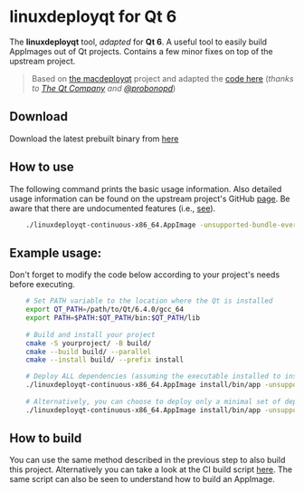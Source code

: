 # linuxdeployqt for Qt 6

The **linuxdeployqt** tool, _adapted_ for **Qt 6**. A useful tool to easily build AppImages out of Qt projects. Contains a few minor fixes on top of the upstream project.

> Based on [the macdeployqt](https://github.com/qt/qtbase/tree/dev/src/tools/macdeployqt) project and adapted the [code here](https://github.com/probonopd/linuxdeployqt) (_thanks to [The Qt Company](https://qt.io) and [@probonopd](https://github.com/probonopd)_)

## Download

Download the latest prebuilt binary from [here](https://github.com/omergoktas/linuxdeployqt/releases/download/continuous/linuxdeployqt-continuous-x86_64.AppImage)

## How to use

The following command prints the basic usage information. Also detailed usage information can be found on the upstream project's GitHub [page](https://github.com/probonopd/linuxdeployqt). Be aware that there are undocumented features (i.e., [see](https://github.com/probonopd/linuxdeployqt/issues/340#issuecomment-452025959)).

```bash
    ./linuxdeployqt-continuous-x86_64.AppImage -unsupported-bundle-everything -unsupported-allow-new-glibc
```

## Example usage:

Don't forget to modify the code below according to your project's needs before executing.

```bash
    # Set PATH variable to the location where the Qt is installed
    export QT_PATH=/path/to/Qt/6.4.0/gcc_64
    export PATH=$PATH:$QT_PATH/bin:$QT_PATH/lib
    
    # Build and install your project
    cmake -S yourproject/ -B build/
    cmake --build build/ --parallel
    cmake --install build/ --prefix install

    # Deploy ALL dependencies (assuming the executable installed to install/bin/app in previous step)
    ./linuxdeployqt-continuous-x86_64.AppImage install/bin/app -unsupported-bundle-everything
    
    # Alternatively, you can choose to deploy only a minimal set of dependencies
    ./linuxdeployqt-continuous-x86_64.AppImage install/bin/app -unsupported-allow-new-glibc
```

## How to build

You can use the same method described in the previous step to also build this project. Alternatively you can take a look at the CI build script [here](https://github.com/omergoktas/linuxdeployqt/blob/master/.github/workflows/build.yaml). The same script can also be seen to understand how to build an AppImage.
